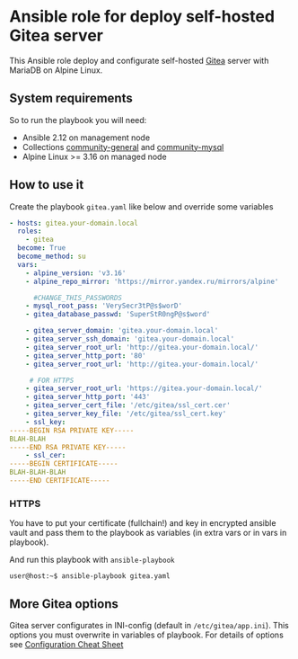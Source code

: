 # Ansible role for deploy self-hosted Gitea server

This Ansible role deploy and configurate self-hosted [Gitea](https://gitea.io) 
server with MariaDB on Alpine Linux.

## System requirements

So to run the playbook you will need:
* Ansible 2.12 on management node
 * Collections [community-general](https://github.com/ansible-collections/community.general) and [community-mysql](https://github.com/ansible-collections/community.mysql)
* Alpine Linux >= 3.16 on managed node

## How to use it

Create the playbook `gitea.yaml` like below and override some variables

```yaml
- hosts: gitea.your-domain.local
  roles:
    - gitea
  become: True
  become_method: su
  vars:
    - alpine_version: 'v3.16'
    - alpine_repo_mirror: 'https://mirror.yandex.ru/mirrors/alpine'

      #CHANGE_THIS_PASSWORDS
    - mysql_root_pass: 'VerySecr3tP@s$worD' 
    - gitea_database_passwd: 'SuperStR0ngP@s$word'

    - gitea_server_domain: 'gitea.your-domain.local'
    - gitea_server_ssh_domain: 'gitea.your-domain.local'
    - gitea_server_root_url: 'http://gitea.your-domain.local/'
    - gitea_server_http_port: '80'
    - gitea_server_root_url: 'http://gitea.your-domain.local/'

     # FOR HTTPS
    - gitea_server_root_url: 'https://gitea.your-domain.local/'
    - gitea_server_http_port: '443'
    - gitea_server_cert_file: '/etc/gitea/ssl_cert.cer'
    - gitea_server_key_file: '/etc/gitea/ssl_cert.key'
    - ssl_key: 
-----BEGIN RSA PRIVATE KEY-----
BLAH-BLAH
-----END RSA PRIVATE KEY-----
    - ssl_cer: 
-----BEGIN CERTIFICATE-----
BLAH-BLAH-BLAH
-----END CERTIFICATE-----
```
### HTTPS

You have to put your certificate (fullchain!) and key in encrypted ansible vault and pass them to the playbook as variables (in extra vars or in vars in playbook).

And run this playbook with `ansible-playbook`
```console
user@host:~$ ansible-playbook gitea.yaml
```

## More Gitea options
Gitea server configurates in INI-config (default in `/etc/gitea/app.ini`).
This options you must overwrite in variables of playbook.
For details of options see [Configuration Cheat Sheet ](https://docs.gitea.io/en-us/config-cheat-sheet/)
